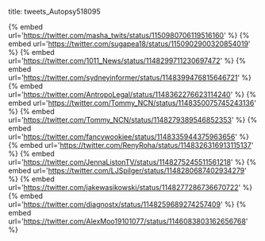 title: tweets_Autopsy518095

{% embed url='https://twitter.com/masha_twits/status/1150980706119516160' %}
{% embed url='https://twitter.com/sugapea18/status/1150902900320854019' %}
{% embed url='https://twitter.com/1011_News/status/1148299711230697472' %}
{% embed url='https://twitter.com/sydneyinformer/status/1148399476815646721' %}
{% embed url='https://twitter.com/AntropoLegal/status/1148362276623114240' %}
{% embed url='https://twitter.com/Tommy_NCN/status/1148350075745243136' %}
{% embed url='https://twitter.com/Tommy_NCN/status/1148279389546852353' %}
{% embed url='https://twitter.com/fancywookiee/status/1148335944375963656' %}
{% embed url='https://twitter.com/RenyRoha/status/1148326316913115137' %}
{% embed url='https://twitter.com/JennaListonTV/status/1148275245511561218' %}
{% embed url='https://twitter.com/LJSpilger/status/1148280687402934279' %}
{% embed url='https://twitter.com/jakewasikowski/status/1148277286736670722' %}
{% embed url='https://twitter.com/diagnostx/status/1148259689274257409' %}
{% embed url='https://twitter.com/AlexMoo19101077/status/1146083803162656768' %}
